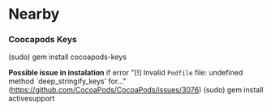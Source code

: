 # Nearby




### Coocapods Keys
(sudo) gem install cocoapods-keys

**Possible issue in instalation**
if error "[!] Invalid `Podfile` file: undefined method `deep_stringify_keys' for..." (https://github.com/CocoaPods/CocoaPods/issues/3076)
(sudo) gem install activesupport